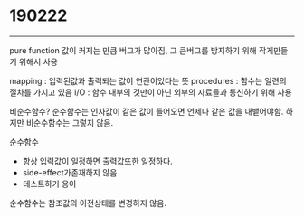 # 190222

---

pure function
값이 커지는 만큼 버그가 많아짐, 그 큰버그를 방지하기 위해 작게만들기 위해서 사용

mapping : 입력된값과 출력되는 값이 연관이있다는 뜻
procedures : 함수는 일련의 절차를 가지고 있음
i/O : 함수 내부의 것만이 아닌 외부의 자료들과 통신하기 위해 사용

비순수함수?
순수함수는 인자값이 같은 값이 들어오면 언제나 같은 값을 내뱉어야함. 하지만 비순수함수는 그렇지 않음.

순수함수

* 항상 입력값이 일정하면 출력값또한 일정하다.
* side-effect가존재하지 않음
* 테스트하기 용이

순수함수는 참조값의 이전상태를 변경하지 않음.
